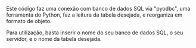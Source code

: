  Este código faz uma conexão com banco de dados SQL via "pyodbc", uma ferramenta do Python, faz a leitura da tabela desejada,
e reorganiza em formato de objeto.

Para utilização, basta inserir o nome do seu banco de dados SQL, o seu servidor, e o nome da tabela desejada.
